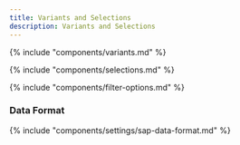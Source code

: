 ```yaml
---
title: Variants and Selections
description: Variants and Selections
---
```


{% include "components/variants.md" %}


{% include "components/selections.md" %}

{% include "components/filter-options.md" %}


### Data Format

{% include "components/settings/sap-data-format.md"  %}
